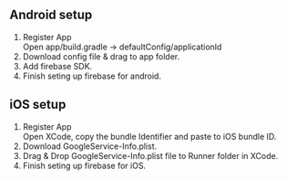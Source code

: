 ## Android setup

1. Register App  
   Open app/build.gradle -> defaultConfig/applicationId
2. Download config file & drag to app folder.
3. Add firebase SDK.
4. Finish seting up firebase for android.

## iOS setup

1. Register App  
   Open XCode, copy the bundle Identifier and paste to iOS bundle ID.
2. Download GoogleService-Info.plist.
3. Drag & Drop GoogleService-Info.plist file to Runner folder in XCode.
4. Finish seting up firebase for iOS.
